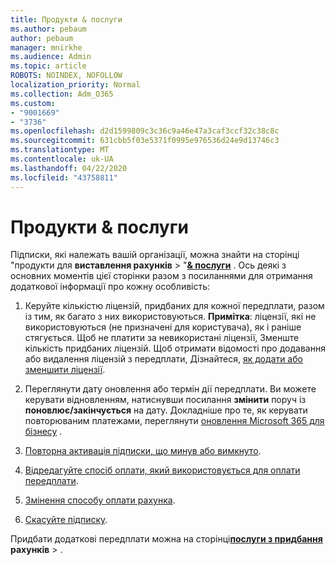 ```yaml
---
title: Продукти & послуги
ms.author: pebaum
author: pebaum
manager: mnirkhe
ms.audience: Admin
ms.topic: article
ROBOTS: NOINDEX, NOFOLLOW
localization_priority: Normal
ms.collection: Adm_O365
ms.custom:
- "9001669"
- "3736"
ms.openlocfilehash: d2d1599809c3c36c9a46e47a3caf3ccf32c38c8c
ms.sourcegitcommit: 631cbb5f03e5371f0995e976536d24e9d13746c3
ms.translationtype: MT
ms.contentlocale: uk-UA
ms.lasthandoff: 04/22/2020
ms.locfileid: "43758811"
---
```

# <a name="products--services"></a>Продукти & послуги

Підписки, які належать вашій організації, можна знайти на сторінці "продукти для **виставлення рахунків** > "[**& послуги**](https://go.microsoft.com/fwlink/p/?linkid=842054) . Ось деякі з основних моментів цієї сторінки разом з посиланнями для отримання додаткової інформації про кожну особливість:

1. Керуйте кількістю ліцензій, придбаних для кожної передплати, разом із тим, як багато з них використовуються.  **Примітка**: ліцензії, які не використовуються (не призначені для користувача), як і раніше стягується.  Щоб не платити за невикористані ліцензії, Зменште кількість придбаних ліцензій. Щоб отримати відомості про додавання або видалення ліцензій з передплати, Дізнайтеся, [як додати або зменшити ліцензії](https://docs.microsoft.com/alchemyinsights/how-to-add-or-reduce-licenses).

2. Переглянути дату оновлення або термін дії передплати.  Ви можете керувати відновленням, натиснувши посилання **змінити** поруч із **поновлює/закінчується** на дату.  Докладніше про те, як керувати повторюваним платежами, переглянути [оновлення Microsoft 365 для бізнесу](https://go.microsoft.com/fwlink/?linkid=2119216) .

3. [Повторна активація підписки, що минув або вимкнуто](https://go.microsoft.com/fwlink/?linkid=2117519).

4. [Відредагуйте спосіб оплати, який використовується для оплати передплати](https://go.microsoft.com/fwlink/?linkid=2117167).

5. [Змінення способу оплати рахунка](https://go.microsoft.com/fwlink/?linkid=2119112).

6. [Скасуйте підписку](https://go.microsoft.com/fwlink/?linkid=2119113).

Придбати додаткові передплати можна на сторінці[**послуги з придбання**](https://go.microsoft.com/fwlink/p/?linkid=868433) **рахунків** > .
